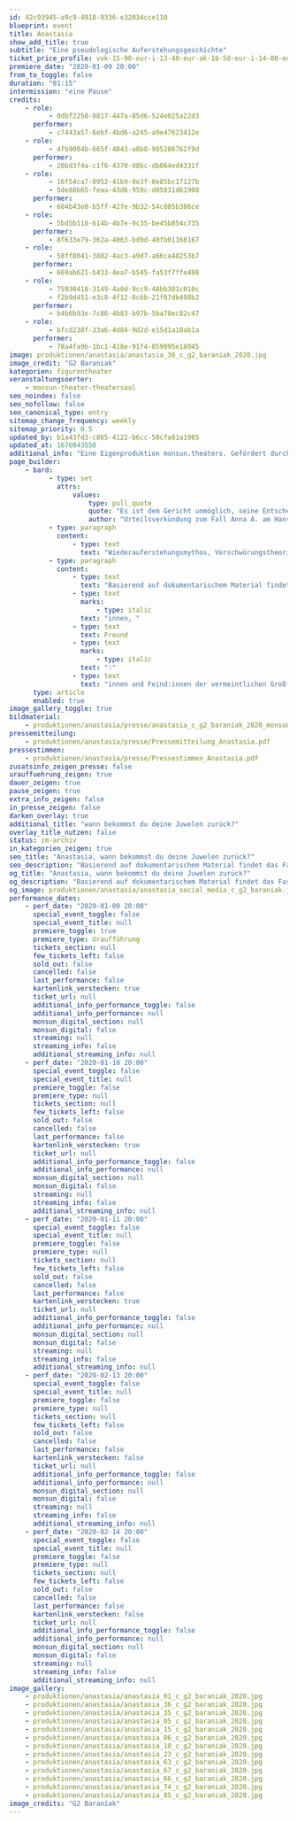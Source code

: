 ```yaml
---
id: 42c93945-a9c9-4918-9336-e32034cce110
blueprint: event
title: Anastasia
show_add_title: true
subtitle: "Eine pseudologische Auferstehungsgeschichte"
ticket_price_profile: vvk-15-90-eur-i-13-40-eur-ak-16-50-eur-i-14-00-eur
premiere_date: "2020-01-09 20:00"
from_to_toggle: false
duration: "01:15"
intermission: "eine Pause"
credits:
    - role:
          - 0dbf2250-8817-447a-85d6-524e025a22d3
      performer:
          - c7443a57-6ebf-4bd6-a245-a9e47623412e
    - role:
          - 4fb9084b-665f-4043-a8b8-905286762f9d
      performer:
          - 20bd3f4a-c1f6-4370-98bc-db064ed4331f
    - role:
          - 16f54ca7-0952-41b9-9e3f-0e85bc17127b
          - 5de88b65-feaa-43d6-959c-d05831d61908
      performer:
          - 604b43e0-b5ff-42fe-9b32-54c805b306ce
    - role:
          - 5bd5b110-614b-4b7e-9c35-be45b854c735
      performer:
          - 8f633e79-362a-4063-bd9d-40fb01168167
    - role:
          - 58ff8041-3882-4ac3-a9d7-a66ca48253b7
      performer:
          - 669ab621-b433-4ea7-b545-fa53f7ffe498
    - role:
          - 75930418-3149-4a0d-9cc9-48bb301c010c
          - f2b9d451-e3c8-4f12-8c6b-21f07db498b2
      performer:
          - b4b6b93e-7c86-4b83-b97b-5ba70ec82c47
    - role:
          - bfcd238f-33a6-4d84-9d2d-e15d1a18ab1a
      performer:
          - 78a4fa9b-1bc1-418e-91f4-859095e18045
image: produktionen/anastasia/anastasia_36_c_g2_baraniak_2020.jpg
image_credit: "G2 Baraniak"
kategorien: figurentheater
veranstaltungsoerter:
    - monsun-theater-theatersaal
seo_noindex: false
seo_nofollow: false
seo_canonical_type: entry
sitemap_change_frequency: weekly
sitemap_priority: 0.5
updated_by: b1a43fd3-c865-4122-b6cc-50cfa81a1985
updated_at: 1676043558
additional_info: "Eine Eigenproduktion monsun.theaters. Gefördert durch die Claussen-Simon-Stiftung."
page_builder:
    - bard:
          - type: set
            attrs:
                values:
                    type: pull_quote
                    quote: "Es ist dem Gericht unmöglich, seine Entscheidung in Kürze zu begründen. Eine auch nur annähernd vollständige Begründung füllt ein Buch."
                    author: "Urteilsverkündung zum Fall Anna A. am Hanseatischen Oberlandesgericht Hamburg"
          - type: paragraph
            content:
                - type: text
                  text: "Wiederauferstehungsmythos, Verschwörungstheorie, Kaspar-Hauser-Geschichte: Als 1920 ein „Fräulein Unbekannt“ aus dem Berliner Landwehrkanal gezogen und in die Psychiatrie eingeliefert wird, ahnt niemand, welche spektakuläre Wendung der missglückte Selbstmordversuch nehmen wird. Bald behauptet die Unbekannte, sie sei die letzte Überlebende des Massakers an der Zarenfamilie Romanow: die Großfürstin Anastasia. Anna Anderson, wie sie sich später nennt, wird die Rolle der verkannten Zarentochter bis zum Ende ihres Lebens spielen. Jahrzehntelang beschäftigt sie sich mit Psychiatrie, Justiz, Medien und Öffentlichkeit. Die Geschichte vom armen Waisenmädchen, das sein Gedächtnis verliert, quer durch Europa flieht und eigentlich eine Prinzessin ist, fand Eingang in die Populärkultur und inspirierte Musicals, Bücher und Filme.\_"
          - type: paragraph
            content:
                - type: text
                  text: "Basierend auf dokumentarischem Material findet das Faszinosum um die ikonisch gewordene Geschichte der angeblichen Anastasia ihren Weg auf die Bühne. In surrealen Collagen kommen Zeugen, Wegbegleiter"
                - type: text
                  marks:
                      - type: italic
                  text: "innen, "
                - type: text
                  text: Freund
                - type: text
                  marks:
                      - type: italic
                  text: ":"
                - type: text
                  text: "innen und Feind:innen der vermeintlichen Großfürstin zu Wort.\_"
      type: article
      enabled: true
image_gallery_toggle: true
bildmaterial:
    - produktionen/anastasia/presse/anastasia_c_g2_baraniak_2020_monsun.zip
pressemitteilung:
    - produktionen/anastasia/presse/Pressemitteilung_Anastasia.pdf
pressestimmen:
    - produktionen/anastasia/presse/Pressestimmen_Anastasia.pdf
zusatsinfo_zeigen_presse: false
urauffuehrung_zeigen: true
dauer_zeigen: true
pause_zeigen: true
extra_info_zeigen: false
in_presse_zeigen: false
darken_overlay: true
additional_title: "wann bekommst du deine Juwelen zurück?"
overlay_title_nutzen: false
status: im-archiv
in_kategorien_zeigen: true
seo_title: "Anastasia, wann bekommst du deine Juwelen zurück?"
seo_description: "Basierend auf dokumentarischem Material findet das Faszinosum um die ikonisch gewordene Geschichte der angeblichen Anastasia ihren Weg auf die Bühne."
og_title: "Anastasia, wann bekommst du deine Juwelen zurück?"
og_description: "Basierend auf dokumentarischem Material findet das Faszinosum um die ikonisch gewordene Geschichte der angeblichen Anastasia ihren Weg auf die Bühne."
og_image: produktionen/anastasia/anastasia_social_media_c_g2_baraniak.jpg
performance_dates:
    - perf_date: "2020-01-09 20:00"
      special_event_toggle: false
      special_event_title: null
      premiere_toggle: true
      premiere_type: Uraufführung
      tickets_section: null
      few_tickets_left: false
      sold_out: false
      cancelled: false
      last_performance: false
      kartenlink_verstecken: true
      ticket_url: null
      additional_info_performance_toggle: false
      additional_info_performance: null
      monsun_digital_section: null
      monsun_digital: false
      streaming: null
      streaming_info: false
      additional_streaming_info: null
    - perf_date: "2020-01-10 20:00"
      special_event_toggle: false
      special_event_title: null
      premiere_toggle: false
      premiere_type: null
      tickets_section: null
      few_tickets_left: false
      sold_out: false
      cancelled: false
      last_performance: false
      kartenlink_verstecken: true
      ticket_url: null
      additional_info_performance_toggle: false
      additional_info_performance: null
      monsun_digital_section: null
      monsun_digital: false
      streaming: null
      streaming_info: false
      additional_streaming_info: null
    - perf_date: "2020-01-11 20:00"
      special_event_toggle: false
      special_event_title: null
      premiere_toggle: false
      premiere_type: null
      tickets_section: null
      few_tickets_left: false
      sold_out: false
      cancelled: false
      last_performance: false
      kartenlink_verstecken: true
      ticket_url: null
      additional_info_performance_toggle: false
      additional_info_performance: null
      monsun_digital_section: null
      monsun_digital: false
      streaming: null
      streaming_info: false
      additional_streaming_info: null
    - perf_date: "2020-02-13 20:00"
      special_event_toggle: false
      special_event_title: null
      premiere_toggle: false
      premiere_type: null
      tickets_section: null
      few_tickets_left: false
      sold_out: false
      cancelled: false
      last_performance: false
      kartenlink_verstecken: false
      ticket_url: null
      additional_info_performance_toggle: false
      additional_info_performance: null
      monsun_digital_section: null
      monsun_digital: false
      streaming: null
      streaming_info: false
      additional_streaming_info: null
    - perf_date: "2020-02-14 20:00"
      special_event_toggle: false
      special_event_title: null
      premiere_toggle: false
      premiere_type: null
      tickets_section: null
      few_tickets_left: false
      sold_out: false
      cancelled: false
      last_performance: false
      kartenlink_verstecken: false
      ticket_url: null
      additional_info_performance_toggle: false
      additional_info_performance: null
      monsun_digital_section: null
      monsun_digital: false
      streaming: null
      streaming_info: false
      additional_streaming_info: null
image_gallery:
    - produktionen/anastasia/anastasia_01_c_g2_baraniak_2020.jpg
    - produktionen/anastasia/anastasia_36_c_g2_baraniak_2020.jpg
    - produktionen/anastasia/anastasia_35_c_g2_baraniak_2020.jpg
    - produktionen/anastasia/anastasia_05_c_g2_baraniak_2020.jpg
    - produktionen/anastasia/anastasia_15_c_g2_baraniak_2020.jpg
    - produktionen/anastasia/anastasia_06_c_g2_baraniak_2020.jpg
    - produktionen/anastasia/anastasia_10_c_g2_baraniak_2020.jpg
    - produktionen/anastasia/anastasia_23_c_g2_baraniak_2020.jpg
    - produktionen/anastasia/anastasia_63_c_g2_baraniak_2020.jpg
    - produktionen/anastasia/anastasia_67_c_g2_baraniak_2020.jpg
    - produktionen/anastasia/anastasia_66_c_g2_baraniak_2020.jpg
    - produktionen/anastasia/anastasia_74_c_g2_baraniak_2020.jpg
    - produktionen/anastasia/anastasia_85_c_g2_baraniak_2020.jpg
image_credits: "G2 Baraniak"
---
```

